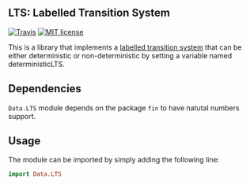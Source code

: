 ## LTS: Labelled Transition System
[![Travis](https://api.travis-ci.com/ajayeeralla/LTS.svg?branch=master)](https://travis-ci.com/github/ajayeeralla/LTS)
[![MIT license](https://img.shields.io/badge/license-MIT-blue.svg)](https://github.com/ajayeeralla/LTS/edit/master/LICENSE)

This is a library that implements a [labelled transition system](https://en.wikipedia.org/wiki/Transition_system) that can be either deterministic or non-deterministic by setting a variable named deterministicLTS.
## Dependencies
`Data.LTS` module depends on the package `fin` to have natutal numbers support.
## Usage
The module can be imported by simply adding the following line:
~~~ haskell
import Data.LTS
~~~
